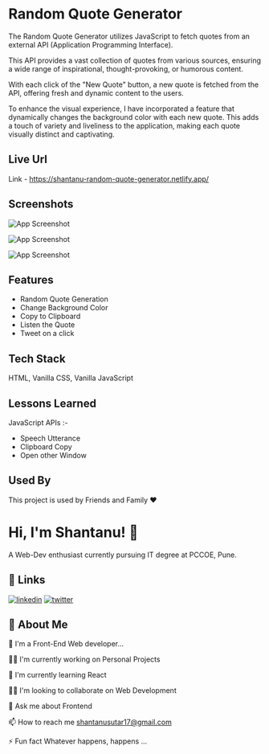 
# Random Quote Generator

The Random Quote Generator utilizes JavaScript to fetch quotes from an external API (Application Programming Interface). 

This API provides a vast collection of quotes from various sources, ensuring a wide range of inspirational, thought-provoking, or humorous content.

With each click of the "New Quote" button, a new quote is fetched from the API, offering fresh and dynamic content to the users.

To enhance the visual experience, I have incorporated a feature that dynamically changes the background color with each new quote. This adds a touch of variety and liveliness to the application, making each quote visually distinct and captivating.

## Live Url 
Link - https://shantanu-random-quote-generator.netlify.app/
## Screenshots

![App Screenshot](https://i.postimg.cc/k5dYLV9c/Screenshot-248.png)

![App Screenshot](https://i.postimg.cc/QMkYDXdr/Screenshot-250.png)

![App Screenshot](https://i.postimg.cc/d1sHtzhZ/Screenshot-251.png)

## Features

- Random Quote Generation
- Change Background Color
- Copy to  Clipboard
- Listen the Quote
- Tweet on a click 


## Tech Stack

HTML, Vanilla CSS, Vanilla JavaScript



## Lessons Learned

 JavaScript APIs :-
- Speech Utterance
- Clipboard Copy
- Open other Window
## Used By

This project is used by Friends and Family ❤

# Hi, I'm Shantanu! 👋

A Web-Dev enthusiast currently pursuing IT degree at PCCOE, Pune.
## 🔗 Links

[![linkedin](https://img.shields.io/badge/linkedin-0A66C2?style=for-the-badge&logo=linkedin&logoColor=white)](https://www.linkedin.com/in/shantanu-sutar-425591238/)
[![twitter](https://img.shields.io/badge/twitter-1DA1F2?style=for-the-badge&logo=twitter&logoColor=white)](https://twitter.com/ShantanuSutar17)


## 🚀 About Me
👦 I'm a Front-End Web developer...

👩‍💻 I'm currently working on Personal Projects

🧠 I'm currently learning React

👯‍♀️ I'm looking to collaborate on Web Development

💬 Ask me about Frontend

📫 How to reach me shantanusutar17@gmail.com

⚡️ Fun fact Whatever happens, happens ...